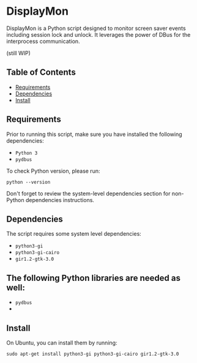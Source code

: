 # DisplayMon

DisplayMon is a Python script designed to monitor screen saver events including session lock and unlock.
It leverages the power of DBus for the interprocess communication.

(still WIP)
## Table of Contents

- [Requirements](#requirements)
- [Dependencies](#dependencies)
- [Install](#install)

## Requirements

Prior to running this script, make sure you have installed the following dependencies:

- `Python 3`
- `pydbus`

To check Python version, please run:

```shell
python --version
```

Don't forget to review the system-level dependencies section for non-Python dependencies instructions.

## Dependencies

The script requires some system level dependencies:

- `python3-gi`
- `python3-gi-cairo`
- `gir1.2-gtk-3.0`

## The following Python libraries are needed as well:

- `pydbus`
- 
## Install

On Ubuntu, you can install them by running:

```shell
sudo apt-get install python3-gi python3-gi-cairo gir1.2-gtk-3.0
```